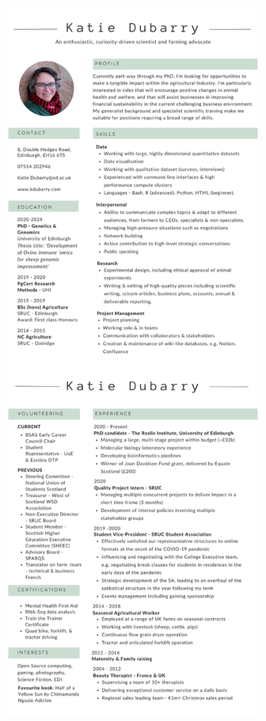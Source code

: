 <!DOCTYPE html>
<html lang="en">
 <head>
  <meta charset="UTF-8" />
  <meta name="viewport" content="width=device-width, initial-scale=1.0" />
  <meta http-equiv="X-UA-Compatible" content="ie=edge" />
  <link
   href="https://fonts.googleapis.com/css2?family=Roboto:wght@500&display=swap"
   rel="stylesheet"
  />
  <link rel="stylesheet" href="style.css" />
  <title>Kate's CV</title>
  <script>
   window.dataLayer = window.dataLayer || [];
   function gtag() {
    dataLayer.push(arguments);
   }
   gtag('js', new Date());

   gtag('config', 'UA-177429414-1');
  </script>
 </head>
<body>
    <img src="KDubarry_CV1.jpg" alt="Katie's CV page 1">
    <img src="KDubarry_CV2.jpg" alt="Katie's CV page 2">

</body>
</html>

